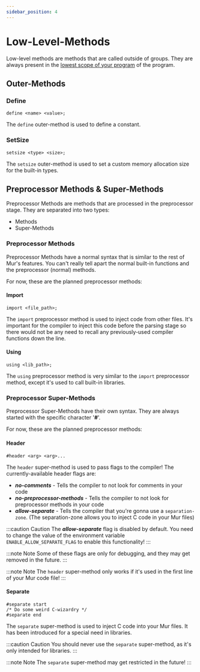 ```yaml
---
sidebar_position: 4
---
```


# Low-Level-Methods

Low-level methods are methods that are called outside of groups. They are always present in the [lowest scope of your program](./structure_and_scopes#root-level-scope) of the program.

## Outer-Methods

### Define

```mur
define <name> <value>;
```

The `define` outer-method is used to define a constant.

### SetSize

```mur
setsize <type> <size>;
```

The `setsize` outer-method is used to set a custom memory allocation size for the built-in types.

## Preprocessor Methods & Super-Methods

Preprocessor Methods are methods that are processed in the preprocessor stage. They are separated into two types:

- Methods
- Super-Methods

### Preprocessor Methods

Preprocessor Methods have a normal syntax that is similar to the rest of Mur's features. You can't really tell apart the normal built-in functions and the preprocessor (normal) methods.

For now, these are the planned preprocessor methods:

#### Import

```mur
import <file_path>;
```

The `import` preprocessor method is used to inject code from other files. It's important for the compiler to inject this code before the parsing stage so there would not be any need to recall any previously-used compiler functions down the line.

#### Using

```mur
using <lib_path>;
```

The `using` preprocessor method is very similar to the `import` preprocessor method, except it's used to call built-in libraries.

### Preprocessor Super-Methods

Preprocessor Super-Methods have their own syntax. They are always started with the specific character '**#**'.

For now, these are the planned preprocessor methods:

#### Header

```mur
#header <arg> <arg>...
```

The `header` super-method is used to pass flags to the compiler! The currently-available header flags are:

- ***no-comments*** - Tells the compiler to not look for comments in your code
- ***no-preprocessor-methods*** - Tells the compiler to not look for preprocessor methods in your code
- ***allow-separate*** - Tells the compiler that you're gonna use a `separation-zone`. (The separation-zone allows you to inject C code in your Mur files)

:::caution Caution
The ***allow-separate*** flag is disabled by default. You need to change the value of the environment variable `ENABLE_ALLOW_SEPARATE_FLAG` to enable this functionality!
:::

:::note Note
Some of these flags are only for debugging, and they may get removed in the future.
:::

:::note Note
The `header` super-method only works if it's used in the first line of your Mur code file!
:::

#### Separate

```mur
#separate start
/* Do some weird C-wizardry */
#separate end
```

The `separate` super-method is used to inject C code into your Mur files. It has been introduced for a special need in libraries.

:::caution Caution
You should never use the `separate` super-method, as it's only intended for libraries.
:::

:::note Note
The `separate` super-method may get restricted in the future!
:::
